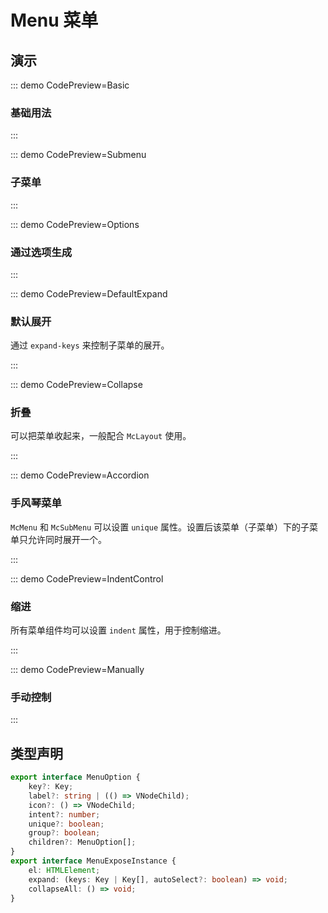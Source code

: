 # Menu 菜单

## 演示

::: demo CodePreview=Basic

### 基础用法

<Basic />

:::

::: demo CodePreview=Submenu

### 子菜单

<Submenu />

:::

::: demo CodePreview=Options

### 通过选项生成

<Options />

:::

::: demo CodePreview=DefaultExpand

### 默认展开

通过 `expand-keys` 来控制子菜单的展开。

<DefaultExpand />

:::

::: demo CodePreview=Collapse

### 折叠

可以把菜单收起来，一般配合 `McLayout` 使用。

<Collapse />

:::

::: demo CodePreview=Accordion

### 手风琴菜单

`McMenu` 和 `McSubMenu` 可以设置 `unique` 属性。设置后该菜单（子菜单）下的子菜单只允许同时展开一个。

<Accordion />

:::

::: demo CodePreview=IndentControl

### 缩进

所有菜单组件均可以设置 `indent` 属性，用于控制缩进。

<IndentControl />

:::

::: demo CodePreview=Manually

### 手动控制

<Manually />

:::

## 类型声明

```ts
export interface MenuOption {
    key?: Key;
    label?: string | (() => VNodeChild);
    icon?: () => VNodeChild;
    intent?: number;
    unique?: boolean;
    group?: boolean;
    children?: MenuOption[];
}
export interface MenuExposeInstance {
    el: HTMLElement;
    expand: (keys: Key | Key[], autoSelect?: boolean) => void;
    collapseAll: () => void;
}
```
